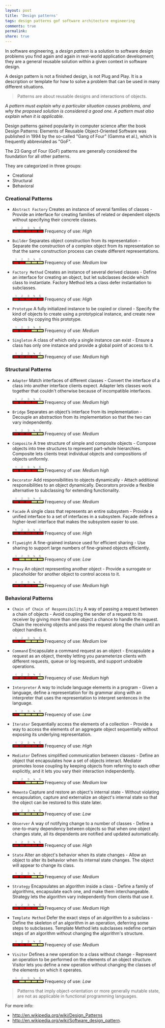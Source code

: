 ```yaml
---
layout: post
title: 'Design patterns'
tags: design patterns gof software architecture engineering
comments: true
permalink:
share: true
---
```

In software engineering, a _design pattern_ is a solution to software design problems you find again and again in real-world application development; they are a general reusable solution within a given context in software design. 

A design pattern is not a finished design, is not Plug and Play. It is a description or template for how to solve a problem that can be used in many different situations. 

> Patterns are about reusable designs and interactions of objects.

_A pattern must explain why a particular situation causes problems, and why the proposed solution is considered a good one. A pattern must also explain when it is applicable._

Design patterns gained popularity in computer science after the book Design Patterns: Elements of Reusable Object-Oriented Software was published in 1994 by the so-called "Gang of Four" (Gamma et al.), which is frequently abbreviated as "GoF".

The 23 Gang of Four (GoF) patterns are generally considered the foundation for all other patterns.

They are categorized in three groups:

* Creational
* Structural
* Behavioral

### Creational Patterns

*  `Abstract Factory`  Creates an instance of several families of classes - Provide an interface for creating families of related or dependent objects without specifying their concrete classes.

	![abstract factory](../public/images/use_high.gif) Frequency of use: _High_

*  `Builder` 	Separates object construction from its representation - Separate the construction of a complex object from its representation so that the same construction process can create different representations.

	![builder](../public/images/use_medium_low.gif) Frequency of use: _Medium low_

*  `Factory Method` 	Creates an instance of several derived classes - Define an interface for creating an object, but let subclasses decide which class to instantiate. Factory Method lets a class defer instantiation to subclasses. 
	
    ![factory method](../public/images/use_high.gif) Frequency of use: _High_
    
*  `Prototype` 	A fully initialized instance to be copied or cloned - Specify the kind of objects to create using a prototypical instance, and create new objects by copying this prototype.

	![prototype](../public/images/use_medium.gif) Frequency of use: _Medium_
    
*  `Singleton` 	A class of which only a single instance can exist - Ensure a class has only one instance and provide a global point of access to it.

	![prototype](../public/images/use_medium_high.gif) Frequency of use: _Medium high_
    
### Structural Patterns
*  `Adapter` 	Match interfaces of different classes - Convert the interface of a class into another interface clients expect. Adapter lets classes work together that couldn't otherwise because of incompatible interfaces.

	![prototype](../public/images/use_medium_high.gif) Frequency of use: _Medium high_

*  `Bridge` 	Separates an object’s interface from its implementation - Decouple an abstraction from its implementation so that the two can vary independently. 
	
    ![prototype](../public/images/use_medium.gif) Frequency of use: _Medium_
    
*  `Composite` 	A tree structure of simple and composite objects - Compose objects into tree structures to represent part-whole hierarchies. Composite lets clients treat individual objects and compositions of objects uniformly. 

	![prototype](../public/images/use_medium_high.gif) Frequency of use: _Medium high_

*  `Decorator` 	Add responsibilities to objects dynamically - Attach additional responsibilities to an object dynamically. Decorators provide a flexible alternative to subclassing for extending functionality. 

	![prototype](../public/images/use_medium.gif) Frequency of use: _Medium_
    
*  `Facade` 	A single class that represents an entire subsystem - Provide a unified interface to a set of interfaces in a subsystem. Façade defines a higher-level interface that makes the subsystem easier to use. 

	![factory method](../public/images/use_high.gif) Frequency of use: _High_
    
*  `Flyweight` 	A fine-grained instance used for efficient sharing - Use sharing to support large numbers of fine-grained objects efficiently. 

	![prototype](../public/images/use_low.gif) Frequency of use: _Low_
    
*  `Proxy` 	An object representing another object - Provide a surrogate or placeholder for another object to control access to it. 

	![prototype](../public/images/use_medium_high.gif) Frequency of use: _Medium high_
    
### Behavioral Patterns
*  `Chain of Chain of Responsibility` 	A way of passing a request between a chain of objects - Avoid coupling the sender of a request to its receiver by giving more than one object a chance to handle the request. Chain the receiving objects and pass the request along the chain until an object handles it. 
	
    ![](../public/images/use_medium_low.gif) Frequency of use: _Medium low_
    
*  `Command` 	Encapsulate a command request as an object - Encapsulate a request as an object, thereby letting you parameterize clients with different requests, queue or log requests, and support undoable operations. 

	![](../public/images/use_medium_high.gif) Frequency of use: _Medium high_
    
*  `Interpreter` 	A way to include language elements in a program - Given a language, define a representation for its grammar along with an interpreter that uses the representation to interpret sentences in the language. 

	![prototype](../public/images/use_low.gif) Frequency of use: _Low_
    
*  `Iterator` 	Sequentially access the elements of a collection - Provide a way to access the elements of an aggregate object sequentially without exposing its underlying representation. 

	![prototype](../public/images/use_high.gif) Frequency of use: _High_

*  `Mediator` 	Defines simplified communication between classes - Define an object that encapsulates how a set of objects interact. Mediator promotes loose coupling by keeping objects from referring to each other explicitly, and it lets you vary their interaction independently. 

	![prototype](../public/images/use_medium_low.gif) Frequency of use: _Medium low_

*  `Memento` 	Capture and restore an object's internal state - Without violating encapsulation, capture and externalize an object's internal state so that the object can be restored to this state later. 

	![prototype](../public/images/use_low.gif) Frequency of use: _Low_
    
*  `Observer` 	A way of notifying change to a number of classes - Define a one-to-many dependency between objects so that when one object changes state, all its dependents are notified and updated automatically. 

	![prototype](../public/images/use_high.gif) Frequency of use: _High_
    
*  `State` 	Alter an object's behavior when its state changes - Allow an object to alter its behavior when its internal state changes. The object will appear to change its class. 

	![prototype](../public/images/use_medium.gif) Frequency of use: _Medium_

*  `Strategy` 	Encapsulates an algorithm inside a class - Define a family of algorithms, encapsulate each one, and make them interchangeable. Strategy lets the algorithm vary independently from clients that use it. 

	![prototype](../public/images/use_medium_high.gif) Frequency of use: _Medium High_

*  `Template Method` 	Defer the exact steps of an algorithm to a subclass - Define the skeleton of an algorithm in an operation, deferring some steps to subclasses. Template Method lets subclasses redefine certain steps of an algorithm without changing the algorithm's structure. 

	![prototype](../public/images/use_medium.gif) Frequency of use: _Medium_


*  `Visitor` 	Defines a new operation to a class without change - Represent an operation to be performed on the elements of an object structure. Visitor lets you define a new operation without changing the classes of the elements on which it operates. 

	![prototype](../public/images/use_low.gif) Frequency of use: _Low_
    
> Patterns that imply object-orientation or more generally mutable state, are not as applicable in functional programming languages.

For more info: 

* http://en.wikipedia.org/wiki/Design_Patterns
* http://en.wikipedia.org/wiki/Software_design_pattern.



[1]: http://www.objectmentor.com/resources/articles/Principles_and_Patterns.pdf
